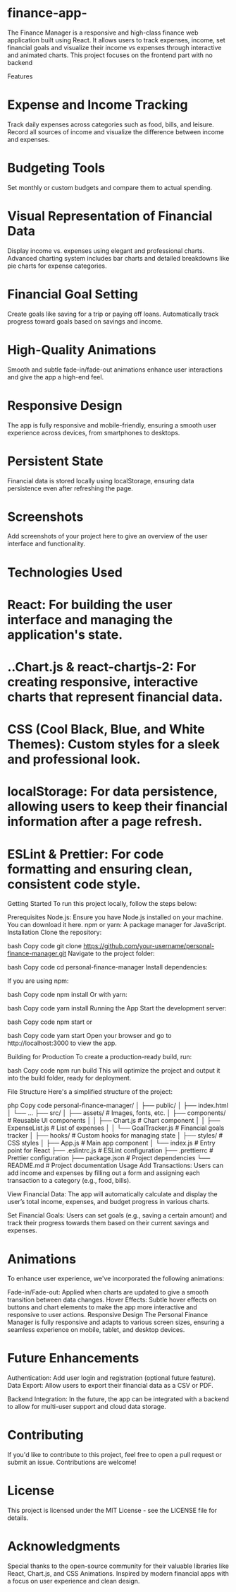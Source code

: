 # finance-app-
The Finance Manager is a responsive and high-class finance web application built using React. It allows users to track expenses, income, set financial goals and visualize their income vs expenses through interactive and animated charts. This project focuses on the frontend part with no backend 

Features
# Expense and Income Tracking
Track daily expenses across categories such as food, bills, and leisure.
Record all sources of income and visualize the difference between income and expenses.
 # Budgeting Tools
Set monthly or custom budgets and compare them to actual spending.
# Visual Representation of Financial Data
Display income vs. expenses using elegant and professional charts.
Advanced charting system includes bar charts and detailed breakdowns like pie charts for expense categories.
# Financial Goal Setting
Create goals like saving for a trip or paying off loans.
Automatically track progress toward goals based on savings and income.
# High-Quality Animations
Smooth and subtle fade-in/fade-out animations enhance user interactions and give the app a high-end feel.
# Responsive Design
The app is fully responsive and mobile-friendly, ensuring a smooth user experience across devices, from smartphones to desktops.
# Persistent State
Financial data is stored locally using localStorage, ensuring data persistence even after refreshing the page.
# Screenshots
Add screenshots of your project here to give an overview of the user interface and functionality.

# Technologies Used
# React: For building the user interface and managing the application's state.
# ..Chart.js & react-chartjs-2: For creating responsive, interactive charts that represent financial data.
# CSS (Cool Black, Blue, and White Themes): Custom styles for a sleek and professional look.
# localStorage: For data persistence, allowing users to keep their financial information after a page refresh.
 # ESLint & Prettier: For code formatting and ensuring clean, consistent code style.


 Getting Started
To run this project locally, follow the steps below:

Prerequisites
Node.js: Ensure you have Node.js installed on your machine. You can download it here.
npm or yarn: A package manager for JavaScript.
Installation
Clone the repository:

bash
Copy code
git clone https://github.com/your-username/personal-finance-manager.git
Navigate to the project folder:

bash
Copy code
cd personal-finance-manager
Install dependencies:

If you are using npm:

bash
Copy code
npm install
Or with yarn:

bash
Copy code
yarn install
Running the App
Start the development server:

bash
Copy code
npm start
or

bash
Copy code
yarn start
Open your browser and go to http://localhost:3000 to view the app.

Building for Production
To create a production-ready build, run:

bash
Copy code
npm run build
This will optimize the project and output it into the build folder, ready for deployment.

File Structure
Here's a simplified structure of the project:

php
Copy code
personal-finance-manager/
│
├── public/
│   ├── index.html
│   └── ...
├── src/
│   ├── assets/                # Images, fonts, etc.
│   ├── components/            # Reusable UI components
│   │   ├── Chart.js           # Chart component
│   │   ├── ExpenseList.js      # List of expenses
│   │   └── GoalTracker.js      # Financial goals tracker
│   ├── hooks/                 # Custom hooks for managing state
│   ├── styles/                # CSS styles
│   ├── App.js                 # Main app component
│   └── index.js               # Entry point for React
├── .eslintrc.js               # ESLint configuration
├── .prettierrc                # Prettier configuration
├── package.json               # Project dependencies
└── README.md                  # Project documentation
Usage
Add Transactions: Users can add income and expenses by filling out a form and assigning each transaction to a category (e.g., food, bills).

View Financial Data: The app will automatically calculate and display the user’s total income, expenses, and budget progress in various charts.

Set Financial Goals: Users can set goals (e.g., saving a certain amount) and track their progress towards them based on their current savings and expenses.

 # Animations
To enhance user experience, we've incorporated the following animations:

Fade-in/Fade-out: Applied when charts are updated to give a smooth transition between data changes.
Hover Effects: Subtle hover effects on buttons and chart elements to make the app more interactive and responsive to user actions.
Responsive Design
The Personal Finance Manager is fully responsive and adapts to various screen sizes, ensuring a seamless experience on mobile, tablet, and desktop devices.

# Future Enhancements
Authentication: Add user login and registration (optional future feature).
Data Export: Allow users to export their financial data as a CSV or PDF.

Backend Integration: In the future, the app can be integrated with a backend to allow for multi-user support and cloud data storage.

# Contributing
If you'd like to contribute to this project, feel free to open a pull request or submit an issue. Contributions are welcome!

# License
This project is licensed under the MIT License - see the LICENSE file for details.

# Acknowledgments
Special thanks to the open-source community for their valuable libraries like React, Chart.js, and CSS Animations.
Inspired by modern financial apps with a focus on user experience and clean design.




